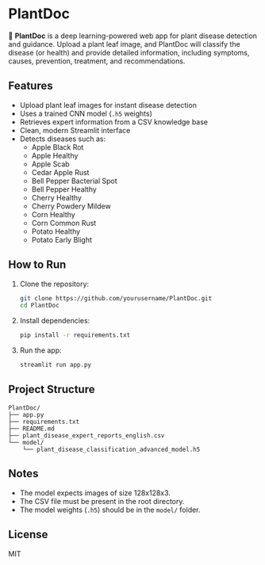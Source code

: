 # PlantDoc

🌱 **PlantDoc** is a deep learning-powered web app for plant disease detection and guidance. Upload a plant leaf image, and PlantDoc will classify the disease (or health) and provide detailed information, including symptoms, causes, prevention, treatment, and recommendations.

## Features
- Upload plant leaf images for instant disease detection
- Uses a trained CNN model (`.h5` weights)
- Retrieves expert information from a CSV knowledge base
- Clean, modern Streamlit interface
- Detects diseases such as:
  - Apple Black Rot
  - Apple Healthy
  - Apple Scab
  - Cedar Apple Rust
  - Bell Pepper Bacterial Spot
  - Bell Pepper Healthy
  - Cherry Healthy
  - Cherry Powdery Mildew
  - Corn Healthy
  - Corn Common Rust
  - Potato Healthy
  - Potato Early Blight

## How to Run
1. Clone the repository:
   ```bash
   git clone https://github.com/yourusername/PlantDoc.git
   cd PlantDoc
   ```
2. Install dependencies:
   ```bash
   pip install -r requirements.txt
   ```
3. Run the app:
   ```bash
   streamlit run app.py
   ```

## Project Structure
```
PlantDoc/
├── app.py
├── requirements.txt
├── README.md
├── plant_disease_expert_reports_english.csv
└── model/
    └── plant_disease_classification_advanced_model.h5
```

## Notes
- The model expects images of size 128x128x3.
- The CSV file must be present in the root directory.
- The model weights (`.h5`) should be in the `model/` folder.

## License
MIT
